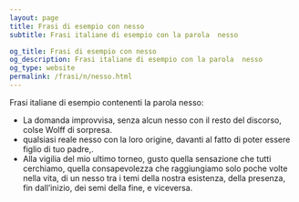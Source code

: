 ```yaml
---
layout: page
title: Frasi di esempio con nesso 
subtitle: Frasi italiane di esempio con la parola  nesso

og_title: Frasi di esempio con nesso 
og_description: Frasi italiane di esempio con la parola  nesso
og_type: website
permalink: /frasi/n/nesso.html
---
```


Frasi italiane di esempio contenenti la parola nesso:


- La domanda improvvisa, senza alcun nesso con il resto del discorso, colse Wolff di sorpresa.
- qualsiasi reale nesso con la loro origine, davanti al fatto di poter essere figlio di tuo padre,.
- Alla vigilia del mio ultimo torneo, gusto quella sensazione che tutti cerchiamo, quella consapevolezza che raggiungiamo solo poche volte nella vita, di un nesso tra i temi della nostra esistenza, della presenza, fin dall’inizio, dei semi della fine, e viceversa.
